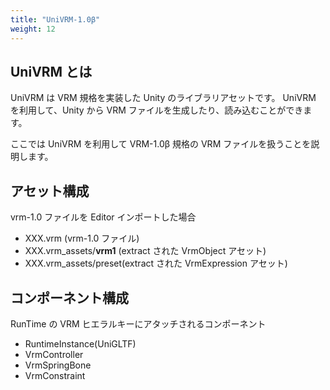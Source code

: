 ```yaml
---
title: "UniVRM-1.0β"
weight: 12
---
```


## UniVRM とは
UniVRM は VRM 規格を実装した Unity のライブラリアセットです。
UniVRM を利用して、Unity から VRM ファイルを生成したり、読み込むことができます。

ここでは UniVRM を利用して VRM-1.0β 規格の VRM ファイルを扱うことを説明します。

## アセット構成
vrm-1.0 ファイルを Editor インポートした場合

* XXX.vrm (vrm-1.0 ファイル)
* XXX.vrm_assets/__vrm1__ (extract された VrmObject アセット)
* XXX.vrm_assets/preset(extract された VrmExpression アセット)

## コンポーネント構成
RunTime の VRM ヒエラルキーにアタッチされるコンポーネント

* RuntimeInstance(UniGLTF)
* VrmController
* VrmSpringBone
* VrmConstraint
